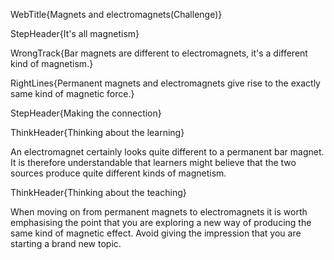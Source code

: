 WebTitle{Magnets and electromagnets(Challenge)}

StepHeader{It's all magnetism}

WrongTrack{Bar magnets are different to electromagnets, it's a different kind of magnetism.}

RightLines{Permanent magnets and electromagnets give rise to the exactly same kind of magnetic force.}

StepHeader{Making the connection}

ThinkHeader{Thinking about the learning}

An electromagnet certainly looks quite different to a permanent bar magnet. It is therefore understandable that learners might believe that the two sources produce quite different kinds of magnetism.

ThinkHeader{Thinking about the teaching}

When moving on from permanent magnets to electromagnets it is worth emphasising the point that you are exploring a new way of producing the same kind of magnetic effect. Avoid giving the impression that you are starting a brand new topic.

